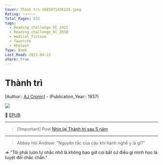 ```yaml
---
Cover: Thành trì-1685071436124.jpeg
Rating: ⭐⭐⭐⭐⭐
Total_Pages: 532
tags:
  - Reading_challenge_RC_2021
  - Reading_challenge_RC_2018
  - medical_fiction
  - favorite
  - KhoSach
Type: Book
Last_Read: 2021-04-13
share: true
---
```


# Thành trì
[Author:: [AJ Cronin](../../AJ%20Cronin.md)] - (Publication_Year:: 1937)

![](https://i.imgur.com/Qey6Bch.jpg)

📘 [EPUB](https://onedrive.live.com/download?resid=E92BC60129512289%21131&authkey=!AEps34BmYhxeQ9Q)

---


> [!important] Post
> [Nhìn lại Thành trì sau 5 năm](./Nh%C3%ACn%20l%E1%BA%A1i%20Th%C3%A0nh%20tr%C3%AC%20sau%205%20n%C4%83m.md)

---

> Abbey hỏi Andrew: "Nguyên tắc của cậu khi hành nghề y là gì?"

⇒ "Tôi phải luôn tự nhắc nhở là không bao giờ coi bất cứ điều gì mình học là tuyệt đối chắc chắn."

